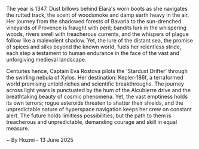 
The year is 1347.  Dust billows behind Elara's worn boots as she navigates the rutted track, the scent of woodsmoke and damp earth heavy in the air.  Her journey from the shadowed forests of Bavaria to the sun-drenched vineyards of Provence is fraught with peril; bandits lurk in the whispering woods, rivers swell with treacherous currents, and the whispers of plague follow like a malevolent shadow. Yet, the lure of the distant sea, the promise of spices and silks beyond the known world, fuels her relentless stride, each step a testament to human endurance in the face of the vast and unforgiving medieval landscape.

Centuries hence, Captain Eva Rostova pilots the 'Stardust Drifter' through the swirling nebula of Xylos.  Her destination: Kepler-186f, a terraformed world promising untold riches and scientific breakthroughs.  The journey across light years is punctuated by the hum of the Alcubierre drive and the breathtaking beauty of cosmic phenomena.  Yet, the vast emptiness holds its own terrors; rogue asteroids threaten to shatter their shields, and the unpredictable nature of hyperspace navigation keeps her crew on constant alert.  The future holds limitless possibilities, but the path to them is treacherous and unpredictable, demanding courage and skill in equal measure.

~ By Hozmi - 13 June 2025
